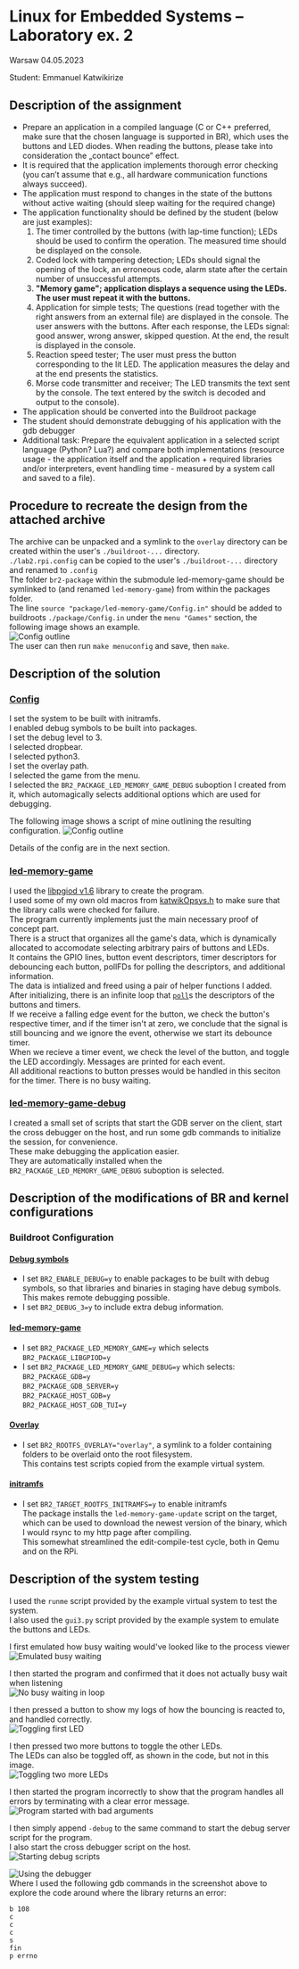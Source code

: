 # Linux for Embedded Systems – Laboratory ex. 2

Warsaw 04.05.2023  

Student: Emmanuel Katwikirize  

## Description of the assignment
- Prepare an application in a compiled language (C or C++ preferred, make
sure that the chosen language is supported in BR), which uses the buttons
and LED diodes. When reading the buttons, please take into consideration
the „contact bounce” effect.
- It is required that the application implements thorough error checking
(you can’t assume that e.g., all hardware communication functions always
succeed).
- The application must respond to changes in the state of the buttons
without active waiting (should sleep waiting for the required change)
- The application functionality should be defined by the student (below are
just examples):
    1. The timer controlled by the buttons (with lap-time function); LEDs
    should be used to confirm the operation. The measured time should be
    displayed on the console.
    2. Coded lock with tampering detection; LEDs should signal the opening of
    the lock, an erroneous code, alarm state after the certain number of
    unsuccessful attempts.
    3. **"Memory game"; application displays a sequence using the LEDs. The user
    must repeat it with the buttons.**
    4. Application for simple tests; The questions (read together with the
    right answers from an external file) are displayed in the console. The
    user answers with the buttons. After each response, the LEDs signal:
    good answer, wrong answer, skipped question. At the end, the result is
    displayed in the console.
    5. Reaction speed tester; The user must press the button corresponding to
    the lit LED. The application measures the delay and at the end presents
    the statistics.
    6. Morse code transmitter and receiver; The LED transmits the text sent by
    the console. The text entered by the switch is decoded and output to
    the console).
- The application should be converted into the Buildroot package
- The student should demonstrate debugging of his application with the gdb
debugger
- Additional task: Prepare the equivalent application in a selected script
language (Python? Lua?) and compare both implementations (resource usage -
the application itself and the application + required libraries and/or
interpreters, event handling time - measured by a system call and saved to
a file).

## Procedure to recreate the design from the attached archive
The archive can be unpacked and a symlink to the `overlay` directory can be created within the user's `./buildroot-...` directory.  
`./lab2.rpi.config` can be copied to the user's `./buildroot-...` directory and renamed to `.config`  
The folder `br2-package` within the submodule led-memory-game should be symlinked to (and renamed `led-memory-game`) from within the packages folder.  
The line `source "package/led-memory-game/Config.in"` should be added to buildroots `./package/Config.in` under the `menu "Games"` section, the following image shows an example.    
![Config outline](./testing-screenshots/2.png)  
The user can then run `make menuconfig` and save, then `make`.

## Description of the solution
### <u>Config</u>
I set the system to be built with initramfs.  
I enabled debug symbols to be built into packages.  
I set the debug level to 3.  
I selected dropbear.  
I selected python3.  
I set the overlay path.  
I selected the game from the menu.  
I selected the `BR2_PACKAGE_LED_MEMORY_GAME_DEBUG` suboption I created from it, which automagically selects additional options which are used for debugging.  

The following image shows a script of mine outlining the resulting configuration.
![Config outline](./testing-screenshots/1.png)  

Details of the config are in the next section.

### <u>led-memory-game</u>
I used the [libpgiod v1.6](https://git.kernel.org/pub/scm/libs/libgpiod/libgpiod.git/tree/include/gpiod.h?h=v1.6.x) library to create the program.  
I used some of my own old macros from [katwikOpsys.h](https://github.com/Ekatwikz/katwikOpsys/blob/974d51f/errorHelpers.h#L142-L148) to make sure that the library calls were checked for failure.  
The program currently implements just the main necessary proof of concept part.  
There is a struct that organizes all the game's data, which is dynamically allocated to accomodate selecting arbitrary pairs of buttons and LEDs.  
It contains the GPIO lines, button event descriptors, timer descriptors for debouncing each button, pollFDs for polling the descriptors, and additional information.  
The data is intialized and freed using a pair of helper functions I added.  
After initializing, there is an infinite loop that [`poll`](https://www.man7.org/linux/man-pages/man3/poll.3p.html)s the descriptors of the buttons and timers.  
If we receive a falling edge event for the button, we check the button's respective timer, and if the timer isn't at zero, we conclude that the signal is still bouncing and we ignore the event, otherwise we start its debounce timer.  
When we recieve a timer event, we check the level of the button, and toggle the LED accordingly.
Messages are printed for each event.  
All additional reactions to button presses would be handled in this seciton for the timer.
There is no busy waiting.  

### <u>led-memory-game-debug</u>
I created a small set of scripts that start the GDB server on the client, start the cross debugger on the host, and run some gdb commands to initialize the session, for convenience.  
These make debugging the application easier.  
They are automatically installed when the `BR2_PACKAGE_LED_MEMORY_GAME_DEBUG` suboption is selected.  

## Description of the modifications of BR and kernel configurations
### Buildroot Configuration
#### <u>Debug symbols</u>
- I set `BR2_ENABLE_DEBUG=y` to enable packages to be built with debug symbols, so that libraries and binaries in staging have debug symbols. This makes remote debugging possible.
- I set `BR2_DEBUG_3=y` to include extra debug information.

#### <u>led-memory-game</u>
- I set `BR2_PACKAGE_LED_MEMORY_GAME=y` which selects `BR2_PACKAGE_LIBGPIOD=y`
- I set `BR2_PACKAGE_LED_MEMORY_GAME_DEBUG=y` which selects:  
`BR2_PACKAGE_GDB=y`  
`BR2_PACKAGE_GDB_SERVER=y`  
`BR2_PACKAGE_HOST_GDB=y`  
`BR2_PACKAGE_HOST_GDB_TUI=y`  

#### <u>Overlay</u>
- I set `BR2_ROOTFS_OVERLAY="overlay"`, a symlink to a folder containing folders to be overlaid onto the root filesystem.  
This contains test scripts copied from the example virtual system.

#### <u>initramfs</u>
- I set `BR2_TARGET_ROOTFS_INITRAMFS=y` to enable initramfs  
The package installs the `led-memory-game-update` script on the target, which can be used to download the newest version of the binary, which I would rsync to my http page after compiling.  
This somewhat streamlined the edit-compile-test cycle, both in Qemu and on the RPi.

## Description of the system testing
I used the `runme` script provided by the example virtual system to test the system.  
I also used the `gui3.py` script provided by the example system to emulate the buttons and LEDs.  

I first emulated how busy waiting would've looked like to the process viewer  
![Emulated busy waiting](./testing-screenshots/4.png)  

I then started the program and confirmed that it does not actually busy wait when listening  
![No busy waiting in loop](./testing-screenshots/5.png)  

I then pressed a button to show my logs of how the bouncing is reacted to, and handled correctly.  
![Toggling first LED](./testing-screenshots/6.png)  

I then pressed two more buttons to toggle the other LEDs.  
The LEDs can also be toggled off, as shown in the code, but not in this image.  
![Toggling two more LEDs](./testing-screenshots/7.png)  

I then started the program incorrectly to show that the program handles all errors by terminating with a clear error message.  
![Program started with bad arguments](./testing-screenshots/8.png)  

I then simply append `-debug` to the same command to start the debug server script for the program.  
I also start the cross debugger script on the host.  
![Starting debug scripts](./testing-screenshots/9.png)  

![Using the debugger](./testing-screenshots/10.png)  
Where I used the following gdb commands in the screenshot above to explore the code around where the library returns an error:
```
b 108
c
c
c
s
fin
p errno
```

